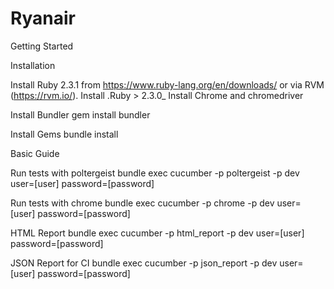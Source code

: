 # Ryanair
Getting Started

Installation

Install Ruby 2.3.1 from https://www.ruby-lang.org/en/downloads/ or via RVM (https://rvm.io/).
Install .Ruby > 2.3.0_
Install Chrome and chromedriver

Install Bundler
gem install bundler

Install Gems
bundle install

Basic Guide

Run tests with poltergeist
bundle exec cucumber -p poltergeist -p dev user=[user] password=[password]

Run tests with chrome
bundle exec cucumber -p chrome -p dev user=[user] password=[password]

HTML Report
bundle exec cucumber -p html_report -p dev user=[user] password=[password]

JSON Report for CI
bundle exec cucumber -p json_report -p dev user=[user] password=[password]
